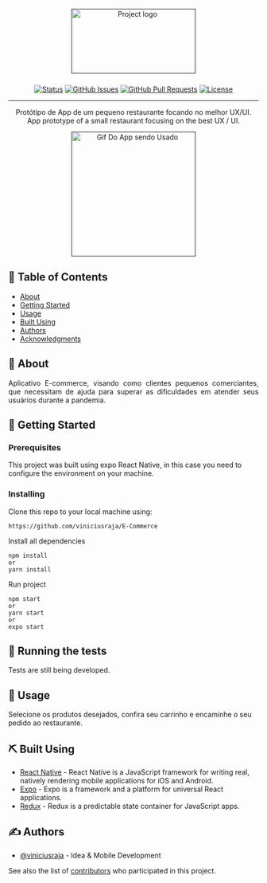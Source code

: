 <p align="center">
  <a href="" rel="noopener">
 <img width=250px height=130px src="./src/assets/images/Logo.png" alt="Project logo"></a>
</p>

<h3 align="center"></h3>

<div align="center">

[![Status](https://img.shields.io/badge/status-active-success.svg)]()
[![GitHub Issues](https://img.shields.io/github/issues/viniciusraja/E-Commerce.svg)](https://github.com/viniciusraja/E-Commerce/issues)
[![GitHub Pull Requests](https://img.shields.io/github/issues-pr/viniciusraja/E-Commerce.svg)](https://github.com/viniciusraja/E-Commerce/pulls)
[![License](https://img.shields.io/badge/license-MIT-blue.svg)](/LICENSE)

</div>

---

<p align="center"> Protótipo de App de um pequeno restaurante focando no melhor UX/UI.
    <br> 
    App prototype of a small restaurant focusing on the best UX / UI.
</p>

<p align="center">
  <a href="" rel="noopener">
 <img width=250px src="./readme/AppUsability.gif" alt="Gif Do App sendo Usado"></a>
</p>

## 📝 Table of Contents

- [About](#about)
- [Getting Started](#getting_started)
- [Usage](#usage)
- [Built Using](#built_using)
- [Authors](#authors)
- [Acknowledgments](#acknowledgement)

## 🧐 About <a name = "about"></a>

<p align="justify">
Aplicativo E-commerce, visando como clientes pequenos comerciantes, que necessitam de ajuda para superar as dificuldades em atender seus usuários durante a pandemia. 
</p>

## 🏁 Getting Started <a name = "getting_started"></a>


### Prerequisites

This project was built using expo React Native, in this case you need to configure the environment on your machine.

### Installing

Clone this repo to your local machine using:

```
https://github.com/viniciusraja/E-Commerce

```

Install all dependencies

```
npm install
or
yarn install
```

Run project

```
npm start
or
yarn start
or
expo start
```


## 🔧 Running the tests <a name = "tests"></a>

Tests are still being developed.

## 🎈 Usage <a name="usage"></a>

Selecione os produtos desejados, confira seu carrinho e encaminhe o seu pedido ao restaurante.

## ⛏️ Built Using <a name = "built_using"></a>

- [React Native](https://reactnative.dev/) - React Native is a JavaScript framework for writing real, natively rendering mobile applications for iOS and Android.
- [Expo](https://docs.expo.io/) - Expo is a framework and a platform for universal React applications.
- [Redux](https://redux.js.org/) - Redux is a predictable state container for JavaScript apps.

## ✍️ Authors <a name = "authors"></a>

- [@viniciusraja](https://github.com/viniciusraja) - Idea & Mobile Development

See also the list of [contributors](https://github.com/viniciusraja/E-commerce/contributors) who participated in this project.



